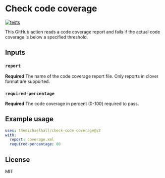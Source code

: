 # Check code coverage

[![tests](https://github.com/themichaelhall/check-code-coverage/actions/workflows/tests.yml/badge.svg)](https://github.com/themichaelhall/check-code-coverage/actions/workflows/tests.yml)

This GitHub action reads a code coverage report and fails if the actual code coverage is below a specified threshold.

## Inputs

### `report`

**Required** The name of the code coverage report file. Only reports in clover format are supported.

### `required-percentage`

**Required** The code coverage in percent (0-100) required to pass.

## Example usage

```yml
uses: themichaelhall/check-code-coverage@v2
with:
  report: coverage.xml
  required-percentage: 80
```

## License

MIT
